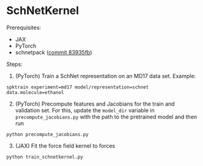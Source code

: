 # SchNetKernel

Prerequisites:
- JAX
- PyTorch 
- schnetpack ([commit 83935fb](https://github.com/atomistic-machine-learning/schnetpack/tree/83935fb))

Steps:
1. (PyTorch) Train a SchNet representation on an MD17 data set. Example:

```
spktrain experiment=md17 model/representation=schnet data.molecule=ethanol
```

2. (PyTorch) Precompute features and Jacobians for the train and validation set. For this, update the `model_dir` variable in `precompute_jacobians.py` with the path to the pretrained model and then run
```
python precompute_jacobians.py
```

3. (JAX) Fit the force field kernel to forces
```
python train_schnetkernel.py
```
